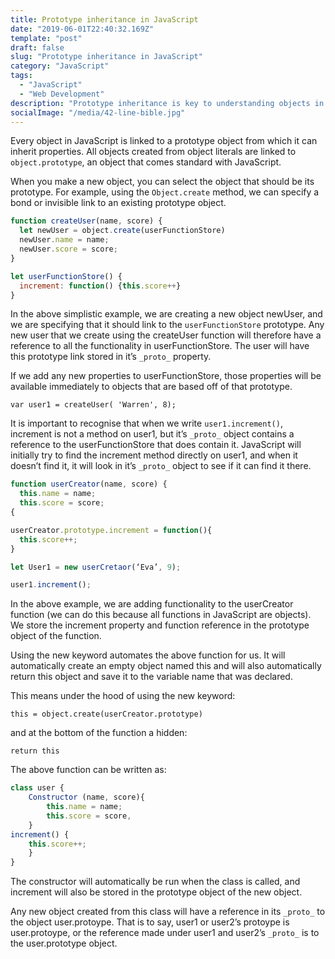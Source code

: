 ```yaml
---
title: Prototype inheritance in JavaScript
date: "2019-06-01T22:40:32.169Z"
template: "post"
draft: false
slug: "Prototype inheritance in JavaScript"
category: "JavaScript"
tags:
  - "JavaScript"
  - "Web Development"
description: "Prototype inheritance is key to understanding objects in JavaScript."
socialImage: "/media/42-line-bible.jpg"
---
```


Every object in JavaScript is linked to a prototype object from which it can inherit properties. All objects created from object literals are linked to `object.prototype`, an object that comes standard with JavaScript.

When you make a new object, you can select the object that should be its prototype. For example, using the `Object.create` method, we can specify a bond or invisible link to an existing prototype object.

```javascript
function createUser(name, score) {
  let newUser = object.create(userFunctionStore)
  newUser.name = name;
  newUser.score = score;
}

let userFunctionStore() {
  increment: function() {this.score++}
}
```

In the above simplistic example, we are creating a new object newUser, and we are specifying that it should link to the `userFunctionStore` prototype. Any new user that we create using the createUser function will therefore have a reference to all the functionality in userFunctionStore. The user will have this prototype link stored in it’s `_proto_` property.

If we add any new properties to userFunctionStore, those properties will be available immediately to objects that are based off of that prototype.

`var user1 = createUser( 'Warren', 8);`

It is important to recognise that when we write `user1.increment()`, increment is not a method on user1, but it’s `_proto_` object contains a reference to the userFunctionStore that does contain it. JavaScript will initially try to find the increment method directly on user1, and when it doesn’t find it, it will look in it’s `_proto_` object to see if it can find it there.

```javascript
function userCreator(name, score) {
  this.name = name;
  this.score = score;
{

userCreator.prototype.increment = function(){
  this.score++;
}

let User1 = new userCretaor(‘Eva’, 9);

user1.increment();
```

In the above example, we are adding functionality to the userCreator function (we can do this because all functions in JavaScript are objects). We store the increment property and function reference in the prototype object of the function.

Using the new keyword automates the above function for us. It will automatically create an empty object named this and will also automatically return this object and save it to the variable name that was declared.

This means under the hood of using the new keyword:

`this = object.create(userCreator.prototype)`

and at the bottom of the function a hidden:

`return this`

The above function can be written as:

```javascript
class user {
	Constructor (name, score){
		this.name = name;
		this.score = score,
	}
increment() {
	this.score++;
	}
}
```

The constructor will automatically be run when the class is called, and increment will also be stored in the prototype object of the new object.

Any new object created from this class will have a reference in its `_proto_` to the object user.protoype. That is to say, user1 or user2’s protoype is user.protoype, or the reference made under user1 and user2’s `_proto_` is to the user.prototype object.